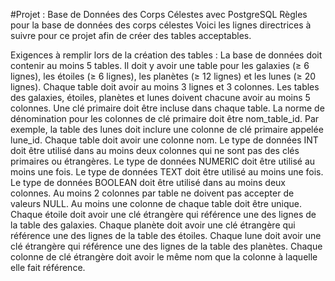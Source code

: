 #Projet : Base de Données des Corps Célestes avec PostgreSQL
Règles pour la base de données des corps célestes
Voici les lignes directrices à suivre pour ce projet afin de créer des tables acceptables.

Exigences à remplir lors de la création des tables :
La base de données doit contenir au moins 5 tables.
Il doit y avoir une table pour les galaxies (≥ 6 lignes), les étoiles (≥ 6 lignes), les planètes (≥ 12 lignes) et les lunes (≥ 20 lignes).
Chaque table doit avoir au moins 3 lignes et 3 colonnes.
Les tables des galaxies, étoiles, planètes et lunes doivent chacune avoir au moins 5 colonnes.
Une clé primaire doit être incluse dans chaque table. La norme de dénomination pour les colonnes de clé primaire doit être nom_table_id. Par exemple, la table des lunes doit inclure une colonne de clé primaire appelée lune_id.
Chaque table doit avoir une colonne nom.
Le type de données INT doit être utilisé dans au moins deux colonnes qui ne sont pas des clés primaires ou étrangères.
Le type de données NUMERIC doit être utilisé au moins une fois.
Le type de données TEXT doit être utilisé au moins une fois.
Le type de données BOOLEAN doit être utilisé dans au moins deux colonnes.
Au moins 2 colonnes par table ne doivent pas accepter de valeurs NULL.
Au moins une colonne de chaque table doit être unique.
Chaque étoile doit avoir une clé étrangère qui référence une des lignes de la table des galaxies.
Chaque planète doit avoir une clé étrangère qui référence une des lignes de la table des étoiles.
Chaque lune doit avoir une clé étrangère qui référence une des lignes de la table des planètes.
Chaque colonne de clé étrangère doit avoir le même nom que la colonne à laquelle elle fait référence.
